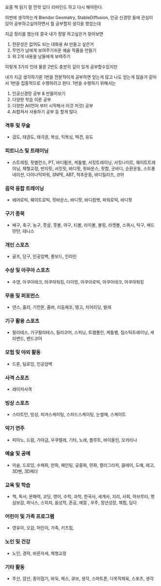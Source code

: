 요즘 책 읽기 잘 안학 있다 리마인드 하고 다시 해야한다.

이번에 생각하는게 Blendor Geomatry, StableDiffusion, 인공 신경망 들에 관심이 있어 공부하고싶어하면서 뭘 공부할지 생각을 했었는데

지금 정리를 했는데
결국 내가 정말 하고싶은거 찾아보면
1. 전문성은 없어도 되는 대화용 AI 만들고 싶은거
2. 무언가 남에게 보여주기쉬운 예술 작품을 만들기
3. 위 2개 내용을 남들에게 보여주기

이렇게 3가지 인데
물론 2번도 충분히 깊이 있게 공부할수있지만

내가 지금 생각하기론
1번을 전문적이게 공부하면 얻는게 많고 나도 얻는게 많을거 같아서 1번을 집중적으로 수행하려고 한다.
1번을 수행하기 위해서는
1. 인공신경망 공부 & 만들어보기
2. 다양한 학습 이론 공부
3. 다양한 AI(언어 부터 시작해서 이것 저것) 공부
4. AI합쳐서 사용하기 공부
등 할게 많다.



### **격투 및 무술**
- 검도, 태권도, 태극권, 복싱, 킥복싱, 택견, 유도
### **피트니스 및 트레이닝**
- 스트레칭, 핏밸런스, PT, 바디펌프, 케틀벨, 서킷트레이닝, 서킷나이트, 웨이트트레이닝, 체형교정, 번지핏, 서킷핏, 바디핏, 핏바운스, 핏합, 굿바디, 순환운동, 스트롱네이션, 다이나믹파워, SNPE, ABT, 척추운동, 바디릴리즈, 코어
### **음악 융합 트레이닝**
- 에어로빅, 웨이트로빅, 핏바운스, 바디핏, 바디컴벳, 파워로빅, 바디핏 
### **구기 종목**
- 배구, 축구, 농구, 풋살, 풋볼, 야구, 티볼, 라지볼, 볼링, 라켓볼, 스쿼시, 탁구, 배드민턴, 테니스
### **개인 스포츠**
- 골프, 당구, 인공암벽, 롱보드, 인라인
### **수상 및 아쿠아 스포츠**
- 수영, 아쿠아테크, 아쿠아워킹, 다이빙, 아쿠아로빅, 아쿠아테크, 아쿠아워킹
### **무용 및 퍼포먼스**
- 댄스, 훌라, 기천문, 줌바, 리듬체조, 탱고, 치어리딩, 발레
### **기구 활용 스포츠**
- 필라테스, 기구필라테스, 필라코어, 스피닝, 트램폴린, 케틀벨, 짐스틱트레이닝, 세라밴드, 밴드코어
### **모험 및 야외 활동**
- 드론, 팀로잉, 인공암벽
### **사격 스포츠**
- 레이저사격
### **빙상 스포츠**
- 스타트턴, 빙상, 피겨스케이팅, 스피드스케이팅, 눈썰매, 스케이트
### **악기 연주**
- 피아노, 드럼, 가야금, 우쿠렐레, 기타, 노래, 플루트, 바이올린, 오카리나
### **예술 및 공예**
- 미술, 드로잉, 수채화, 만화, 페인팅, 궁중화, 민화, 캘리그라피, 클레이, 도예, 레고, 3D펜, 3D페더
### **교육 및 학습**
- 책, 독서, 문해력, 코딩, 영어, 수학, 과학, 한국사, 세계사, 지리, 사회, 하브루타, 명심보감, 파닉스, 스피치, 음성학, 혼공, 예절 , 우주, 청년성장, 체험, 딥다
### **어린이 및 가족 프로그램**
- 영유아, 오감, 어린이, 가족, 키즈짐, 
### **노인 및 건강**
- 노인, 경락, 바른자세, 체형교정
### **기타 활동**
- 주산, 암산, 종이접기, 바둑, 체스, 큐브, 생각, 스마트폰, 다목적체육, 스포츠, 생각